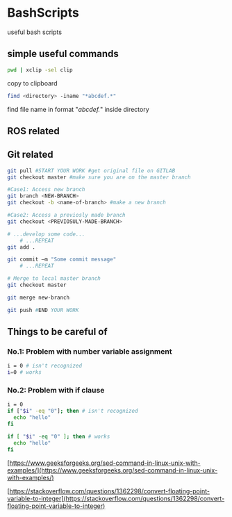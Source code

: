 # BashScripts
useful bash scripts

## simple useful commands
```sh
pwd | xclip -sel clip
```
copy to clipboard
```sh
find <directory> -iname "*abcdef.*"
```
find file name in format "*abcdef.*" inside directory

## ROS related

## Git related
```sh
git pull #START YOUR WORK #get original file on GITLAB
git checkout master #make sure you are on the master branch

#Case1: Access new branch
git branch <NEW-BRANCH>
git checkout -b <name-of-branch> #make a new branch

#Case2: Access a previosly made branch
git checkout <PREVIOSULY-MADE-BRANCH>

# ...develop some code...
	# ...REPEAT
git add .

git commit –m "Some commit message"
	# ...REPEAT

# Merge to local master branch
git checkout master

git merge new-branch

git push #END YOUR WORK

```

## Things to be careful of
### No.1: Problem with number variable assignment

```sh
i = 0 # isn't recognized
i=0 # works
```

### No.2: Problem with if clause
```sh
i = 0
if ["$i" -eq "0"]; then # isn't recognized
  echo "hello"
fi

if [ "$i" -eq "0" ]; then # works
  echo "hello"
fi
```

[https://www.geeksforgeeks.org/sed-command-in-linux-unix-with-examples/](https://www.geeksforgeeks.org/sed-command-in-linux-unix-with-examples/)

[https://stackoverflow.com/questions/1362298/convert-floating-point-variable-to-integer](https://stackoverflow.com/questions/1362298/convert-floating-point-variable-to-integer)
